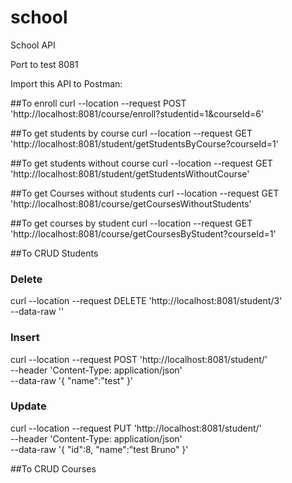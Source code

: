 # school
School API

Port to test 8081

Import this API to Postman:

##To enroll
curl --location --request POST 'http://localhost:8081/course/enroll?studentid=1&courseId=6'

##To get students by course
curl --location --request GET 'http://localhost:8081/student/getStudentsByCourse?courseId=1'

##To get students without course
curl --location --request GET 'http://localhost:8081/student/getStudentsWithoutCourse'

##To get Courses without students
curl --location --request GET 'http://localhost:8081/course/getCoursesWithoutStudents'

##To get courses by student
curl --location --request GET 'http://localhost:8081/course/getCoursesByStudent?courseId=1'

##To CRUD Students
### Delete
curl --location --request DELETE 'http://localhost:8081/student/3' \
--data-raw ''

### Insert
curl --location --request POST 'http://localhost:8081/student/' \
--header 'Content-Type: application/json' \
--data-raw '{
    "name":"test"
}'

### Update
curl --location --request PUT 'http://localhost:8081/student/' \
--header 'Content-Type: application/json' \
--data-raw '{
    "id":8,
    "name":"test Bruno"
}'

##To CRUD Courses






